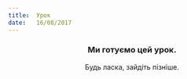 ```yaml
---
title:  Урок
date:   16/08/2017
---
```


### <center>Ми готуємо цей урок.</center>
<center>Будь ласка, зайдіть пізніше.</center>